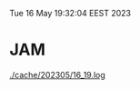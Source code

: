 Tue 16 May 19:32:04 EEST 2023
# JAM
<a href='./cache/202305/16_19.log'>./cache/202305/16_19.log</a>
